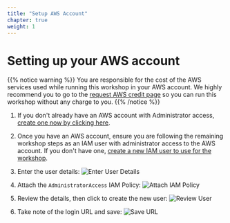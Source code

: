 ```yaml
---
title: "Setup AWS Account" 
chapter: true
weight: 1 
---
```


# Setting up your AWS account
{{% notice warning %}}
You are responsible for the cost of the AWS services used while running this workshop in your AWS account. We highly recommend you to go to the [request AWS credit page](/030_self_guided_setup/30_request_credit.html) so you can run this workshop without any charge to you.
{{% /notice %}}

1. If you don't already have an AWS account with Administrator access, [create
one now by clicking here](https://aws.amazon.com/getting-started/).

1. Once you have an AWS account, ensure you are following the remaining workshop steps
as an IAM user with administrator access to the AWS account. If you don't have one, 
[create a new IAM user to use for the workshop](https://console.aws.amazon.com/iam/home?#/users$new).

1. Enter the user details:
![Enter User Details](/images/01_Prerequisites/aws-1-create-user.png)

1. Attach the `AdministratorAccess` IAM Policy:
![Attach IAM Policy](/images/01_Prerequisites/aws-2-attach-policy.png)

1. Review the details, then click to create the new user:
![Review User](/images/01_Prerequisites/aws-3-review-user.png)

1. Take note of the login URL and save:
![Save URL](/images/01_Prerequisites/aws-4-save-url.png)
